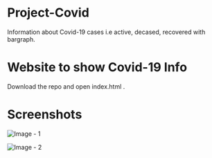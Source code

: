 # Project-Covid
Information about Covid-19 cases i.e active, decased, recovered  with bargraph.

# Website to show Covid-19 Info
Download the repo and open index.html .

# Screenshots

![Image - 1](images/S_1.png)

![Image - 2](images/screen_2.png)
